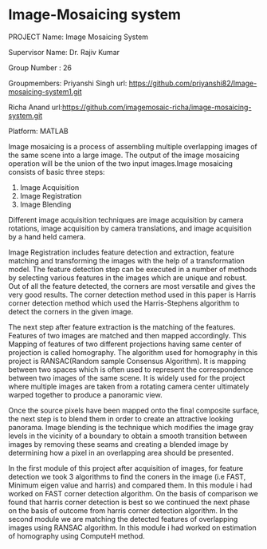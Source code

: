 # Image-Mosaicing system
PROJECT Name: Image Mosaicing System

Supervisor Name: Dr. Rajiv Kumar

Group Number : 26

Groupmembers: 
Priyanshi Singh url: https://github.com/priyanshi82/Image-mosaicing-system1.git

Richa Anand url:https://github.com/imagemosaic-richa/image-mosaicing-system.git

Platform: MATLAB

Image mosaicing is a process of assembling multiple overlapping images of the same scene into a large image. The output of the image mosaicing operation will be the union of the two input images.Image mosaicing consists of basic three steps: 
1. Image Acquisition
2. Image Registration 
3. Image Blending

Different image acquisition techniques are image acquisition by camera rotations, image acquisition by camera translations, and image acquisition by a hand held camera.

Image Registration includes feature detection and extraction, feature matching and transforming the images with the help of a transformation model. The feature detection step can be executed in a number of methods by selecting various features in the images which are unique and robust. Out of all the feature detected, the corners are most versatile and gives the very good results. The corner detection method used in this paper is Harris corner detection method which used the Harris-Stephens algorithm to detect the corners in the given image.

The next step after feature extraction is the matching of the features. Features of two images are matched and then mapped accordingly. This Mapping of features of two different projections having same center of projection is called homography. The algorithm used for homography in this project is RANSAC(Random sample Consensus Algorithm). It is mapping between two spaces which is often used to represent the correspondence between two images of the same scene. It is widely used for the project where multiple images are taken from a rotating camera center ultimately warped together to produce a panoramic view.

Once the source pixels have been mapped onto the final composite surface, the next step is to blend them in order to create an attractive looking panorama. Image blending is the technique which modifies the image gray levels in the vicinity of a boundary to obtain a smooth transition between images by removing these seams and creating a blended image by determining how a pixel in an overlapping area should be presented.

In the first module of this project after acquisition of images, for feature detection we took 3 algorithms to find the coners in the image (i.e FAST, Minimum eigen value and  harris) and compared them. In this module i had worked on FAST corner detection algorithm. On the basis of comparison we found that harris corner detection is best so we continued the next phase on the basis of outcome from harris corner detection algorithm.
In the second module we are matching the detected features of overlapping images using RANSAC algorithm. In this module i had worked on estimation of homography using ComputeH method. 


